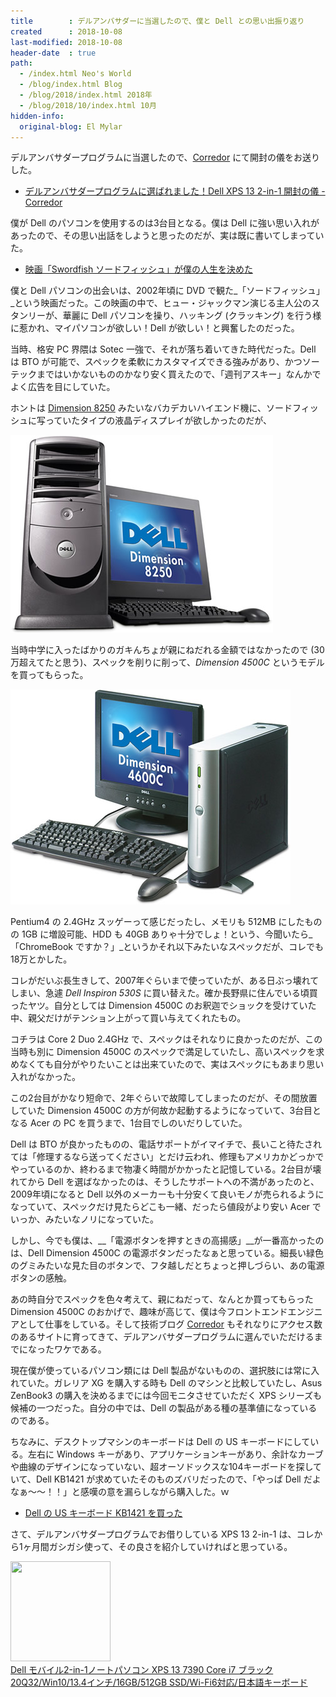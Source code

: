 ```yaml
---
title        : デルアンバサダーに当選したので、僕と Dell との思い出振り返り
created      : 2018-10-08
last-modified: 2018-10-08
header-date  : true
path:
  - /index.html Neo's World
  - /blog/index.html Blog
  - /blog/2018/index.html 2018年
  - /blog/2018/10/index.html 10月
hidden-info:
  original-blog: El Mylar
---
```


デルアンバサダープログラムに当選したので、[Corredor](http://neos21.hatenablog.com/) にて開封の儀をお送りした。

- [デルアンバサダープログラムに選ばれました！Dell XPS 13 2-in-1 開封の儀 - Corredor](http://neos21.hatenablog.com/entry/2018/10/07/203609)

僕が Dell のパソコンを使用するのは3台目となる。僕は Dell に強い思い入れがあったので、その思い出話をしようと思ったのだが、実は既に書いてしまっていた。

- [映画「Swordfish ソードフィッシュ」が僕の人生を決めた](/blog/2017/05/01-02.html)

僕と Dell パソコンの出会いは、2002年頃に DVD で観た_「ソードフィッシュ」_という映画だった。この映画の中で、ヒュー・ジャックマン演じる主人公のスタンリーが、華麗に Dell パソコンを操り、ハッキング (クラッキング) を行う様に惹かれ、マイパソコンが欲しい！Dell が欲しい！と興奮したのだった。

当時、格安 PC 界隈は Sotec 一強で、それが落ち着いてきた時代だった。Dell は BTO が可能で、スペックを柔軟にカスタマイズできる強みがあり、かつソーテックまではいかないもののかなり安く買えたので、「週刊アスキー」なんかでよく広告を目にしていた。

ホントは [Dimension 8250](http://www.ari-web.com/shop/pc/dell/dimension-8250-2.htm) みたいなバカデカいハイエンド機に、ソードフィッシュに写っていたタイプの液晶ディスプレイが欲しかったのだが、

![コレが欲しかった…](/blog/2017/05/01-02-02.jpg)

当時中学に入ったばかりのガキんちょが親にねだれる金額ではなかったので (30万超えてたと思う)、スペックを削りに削って、_Dimension 4500C_ というモデルを買ってもらった。

![スリムタイプに落ち着いた](/blog/2017/05/01-02-01.jpg)

Pentium4 の 2.4GHz スッゲーって感じだったし、メモリも 512MB にしたものの 1GB に増設可能、HDD も 40GB ありゃ十分でしょ！という、今聞いたら_「ChromeBook ですか？」_というかそれ以下みたいなスペックだが、コレでも18万とかした。

コレがだいぶ長生きして、2007年ぐらいまで使っていたが、ある日ぶっ壊れてしまい、急遽 _Dell Inspiron 530S_ に買い替えた。確か長野県に住んでいる頃買ったヤツ。自分としては Dimension 4500C のお釈迦でショックを受けていた中、親父だけがテンション上がって買い与えてくれたもの。

コチラは Core 2 Duo 2.4GHz で、スペックはそれなりに良かったのだが、この当時も別に Dimension 4500C のスペックで満足していたし、高いスペックを求めなくても自分がやりたいことは出来ていたので、実はスペックにもあまり思い入れがなかった。

この2台目がかなり短命で、2年ぐらいで故障してしまったのだが、その間放置していた Dimension 4500C の方が何故か起動するようになっていて、3台目となる Acer の PC を買うまで、1台目でしのいだりしていた。

Dell は BTO が良かったものの、電話サポートがイマイチで、長いこと待たされては「修理するなら送ってください」とだけ云われ、修理もアメリカかどっかでやっているのか、終わるまで物凄く時間がかかったと記憶している。2台目が壊れてから Dell を選ばなかったのは、そうしたサポートへの不満があったのと、2009年頃になると Dell 以外のメーカーも十分安くて良いモノが売られるようになっていて、スペックだけ見たらどこも一緒、だったら値段がより安い Acer でいっか、みたいなノリになっていた。

しかし、今でも僕は、__「電源ボタンを押すときの高揚感」__が一番高かったのは、Dell Dimension 4500C の電源ボタンだったなぁと思っている。細長い緑色のグミみたいな見た目のボタンで、フタ越しだとちょっと押しづらい、あの電源ボタンの感触。

あの時自分でスペックを色々考えて、親にねだって、なんとか買ってもらった Dimension 4500C のおかげで、趣味が高じて、僕は今フロントエンドエンジニアとして仕事をしている。そして技術ブログ [Corredor](http://neos21.hatenablog.com/) もそれなりにアクセス数のあるサイトに育ってきて、デルアンバサダープログラムに選んでいただけるまでになったワケである。

現在僕が使っているパソコン類には Dell 製品がないものの、選択肢には常に入れていた。ガレリア XG を購入する時も Dell のマシンと比較していたし、Asus ZenBook3 の購入を決めるまでには今回モニタさせていただく XPS シリーズも候補の一つだった。自分の中では、Dell の製品がある種の基準値になっているのである。

ちなみに、デスクトップマシンのキーボードは Dell の US キーボードにしている。左右に Windows キーがあり、アプリケーションキーがあり、余計なカーブや曲線のデザインになっていない、超オーソドックスな104キーボードを探していて、Dell KB1421 が求めていたそのものズバリだったので、「やっぱ Dell だよなぁ～～！！」と感嘆の意を漏らしながら購入した。ｗ

- [Dell の US キーボード KB1421 を買った](/blog/2018/05/26-02.html)

さて、デルアンバサダープログラムでお借りしている XPS 13 2-in-1 は、コレから1ヶ月間ガシガシ使って、その良さを紹介していければと思っている。

<div class="ad-amazon">
  <div class="ad-amazon-image">
    <a href="https://www.amazon.co.jp/dp/B07XVLPLZZ?tag=neos21-22&amp;linkCode=osi&amp;th=1&amp;psc=1">
      <img src="https://m.media-amazon.com/images/I/51ssvaN7VdL._SL160_.jpg" width="160" height="160">
    </a>
  </div>
  <div class="ad-amazon-info">
    <div class="ad-amazon-title">
      <a href="https://www.amazon.co.jp/dp/B07XVLPLZZ?tag=neos21-22&amp;linkCode=osi&amp;th=1&amp;psc=1">Dell モバイル2-in-1ノートパソコン XPS 13 7390 Core i7 ブラック 20Q32/Win10/13.4インチ/16GB/512GB SSD/Wi-Fi6対応/日本語キーボード</a>
    </div>
  </div>
</div>
